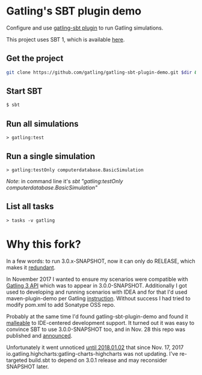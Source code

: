 Gatling's SBT plugin demo
=========================

Configure and use [gatling-sbt plugin](https://github.com/gatling/gatling-sbt) to run Gatling simulations.

This project uses SBT 1, which is available [here](https://www.scala-sbt.org/download.html).

Get the project
---------------

```bash
git clone https://github.com/gatling/gatling-sbt-plugin-demo.git $dir && cd $dir
```

Start SBT
---------
```bash
$ sbt
```

Run all simulations
-------------------

```
> gatling:test
```

Run a single simulation
-----------------------

```
> gatling:testOnly computerdatabase.BasicSimulation
```

*Note*: in command line it's _sbt "gatling:testOnly computerdatabase.BasicSimulation"_

List all tasks
--------------------

```
> tasks -v gatling
```

Why this fork?
==============

In a few words: to run 3.0.x-SNAPSHOT, now it can only do RELEASE, which makes it [redundant](https://github.com/gatling/gatling-maven-plugin-demo).

In November 2017 I wanted to ensure my scenarios were compatible with [Gatling 3 API](gatling/gatling#3071) which was to appear in 3.0.0-SNAPSHOT.
Additionally I got used to developing and running scenarios with IDEA and for that I'd used maven-plugin-demo per Gatling
[instruction](https://gatling.io/docs/current/extensions/maven_archetype/).
Without success I had tried to modify pom.xml to add Sonatype OSS repo.

Probably at the same time I'd found gatling-sbt-plugin-demo and found it [malleable](a5df8bef1) to IDE-centered development support.
It turned out it was easy to convince SBT to use 3.0.0-SNAPSHOT too, and in Nov. 28 this repo was published and
[announced](https://groups.google.com/forum/#!topic/gatling/6DwwJ9kfLGs).

Unfortunately it went unnoticed [until 2018.01.02](gatling/gatling/#3406) that since Nov. 17, 2017 io.gatling.highcharts:gatling-charts-highcharts was not updating.
I've re-targeted build.sbt to depend on 3.0.1 release and may reconsider SNAPSHOT later.
